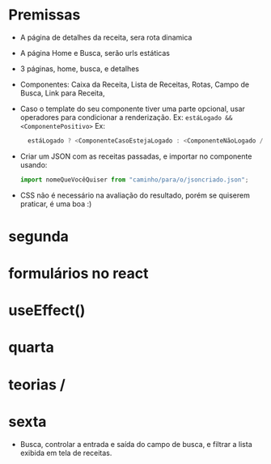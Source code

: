 # Premissas

- A página de detalhes da receita, sera rota dinamica
- A página Home e Busca, serão urls estáticas
- 3 páginas, home, busca, e detalhes
- Componentes: Caixa da Receita, Lista de Receitas, Rotas, Campo de Busca, Link para Receita,
- Caso o template do seu componente tiver uma parte opcional, usar operadores para condicionar a renderização.
  Ex: `estáLogado && <ComponentePositivo>`
  Ex:
  ```js
    estáLogado ? <ComponenteCasoEstejaLogado : <ComponenteNãoLogado />
  ```
- Criar um JSON com as receitas passadas, e importar no componente usando:

  ```js
  import nomeQueVocêQuiser from "caminho/para/o/jsoncriado.json";
  ```

- CSS não é necessário na avaliação do resultado, porém se quiserem praticar, é uma boa :)

# segunda

# formulários no react

# useEffect()

# quarta

# teorias /

# sexta

- Busca, controlar a entrada e saída do campo de busca, e filtrar a lista exibida em tela de receitas.
